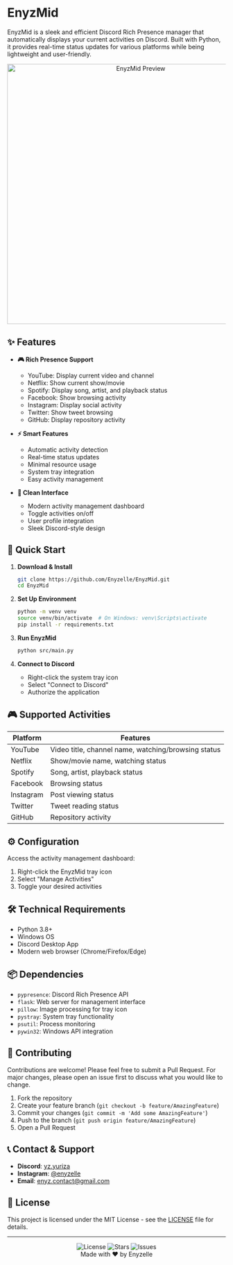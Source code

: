 # EnyzMid

EnyzMid is a sleek and efficient Discord Rich Presence manager that automatically displays your current activities on Discord. Built with Python, it provides real-time status updates for various platforms while being lightweight and user-friendly.

<div align="center">
  <img src="preview.png" alt="EnyzMid Preview" width="600">
</div>

## ✨ Features

- **🎮 Rich Presence Support**
  - YouTube: Display current video and channel
  - Netflix: Show current show/movie
  - Spotify: Display song, artist, and playback status
  - Facebook: Show browsing activity
  - Instagram: Display social activity
  - Twitter: Show tweet browsing
  - GitHub: Display repository activity

- **⚡ Smart Features**
  - Automatic activity detection
  - Real-time status updates
  - Minimal resource usage
  - System tray integration
  - Easy activity management

- **🎨 Clean Interface**
  - Modern activity management dashboard
  - Toggle activities on/off
  - User profile integration
  - Sleek Discord-style design

## 🚀 Quick Start

1. **Download & Install**
   ```bash
   git clone https://github.com/Enyzelle/EnyzMid.git
   cd EnyzMid
   ```

2. **Set Up Environment**
   ```bash
   python -m venv venv
   source venv/bin/activate  # On Windows: venv\Scripts\activate
   pip install -r requirements.txt
   ```

3. **Run EnyzMid**
   ```bash
   python src/main.py
   ```

4. **Connect to Discord**
   - Right-click the system tray icon
   - Select "Connect to Discord"
   - Authorize the application

## 🎮 Supported Activities

| Platform  | Features |
|-----------|----------|
| YouTube   | Video title, channel name, watching/browsing status |
| Netflix   | Show/movie name, watching status |
| Spotify   | Song, artist, playback status |
| Facebook  | Browsing status |
| Instagram | Post viewing status |
| Twitter   | Tweet reading status |
| GitHub    | Repository activity |

## ⚙️ Configuration

Access the activity management dashboard:
1. Right-click the EnyzMid tray icon
2. Select "Manage Activities"
3. Toggle your desired activities

## 🛠️ Technical Requirements

- Python 3.8+
- Windows OS
- Discord Desktop App
- Modern web browser (Chrome/Firefox/Edge)

## 📦 Dependencies

- `pypresence`: Discord Rich Presence API
- `flask`: Web server for management interface
- `pillow`: Image processing for tray icon
- `pystray`: System tray functionality
- `psutil`: Process monitoring
- `pywin32`: Windows API integration

## 🤝 Contributing

Contributions are welcome! Please feel free to submit a Pull Request. For major changes, please open an issue first to discuss what you would like to change.

1. Fork the repository
2. Create your feature branch (`git checkout -b feature/AmazingFeature`)
3. Commit your changes (`git commit -m 'Add some AmazingFeature'`)
4. Push to the branch (`git push origin feature/AmazingFeature`)
5. Open a Pull Request

## 📞 Contact & Support

- **Discord**: [yz.yuriza](https://discord.com/users/1317482100290752604)
- **Instagram**: [@enyzelle](https://instagram.com/enyzelle)
- **Email**: enyz.contact@gmail.com

## 📄 License

This project is licensed under the MIT License - see the [LICENSE](LICENSE) file for details.

---

<div align="center">
  <img src="https://img.shields.io/github/license/Enyzelle/EnyzMid?style=for-the-badge" alt="License">
  <img src="https://img.shields.io/github/stars/Enyzelle/EnyzMid?style=for-the-badge" alt="Stars">
  <img src="https://img.shields.io/github/issues/Enyzelle/EnyzMid?style=for-the-badge" alt="Issues">
  <br>
  Made with ❤️ by Enyzelle
</div>
